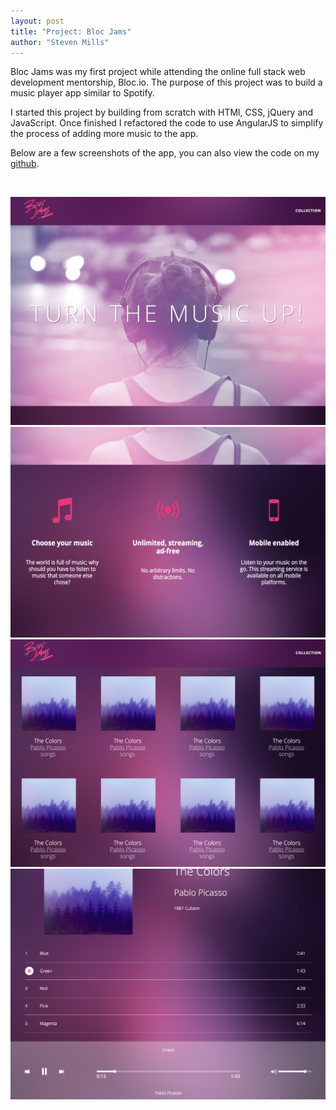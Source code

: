 ```yaml
---
layout: post
title: "Project: Bloc Jams"
author: "Steven Mills"
---
```


Bloc Jams was my first project while attending the online full stack web development mentorship, Bloc.io. The purpose of this project was to build a music player app similar to Spotify.

I started this project by building from scratch with HTMl, CSS, jQuery and JavaScript. Once finished I refactored the code to use AngularJS to simplify the process of adding more music to the app.

Below are a few screenshots of the app, you can also view the code on my [github](https://github.com/stevenmillsii/bloc-jams-angular).

<br>

![bloc jams home](/img/bloc-jams-home.png)
<br>
![bloc jams home](/img/bloc-jams-home2.png)
<br>
![bloc jams collection](/img/bloc-jams-collection.png)
<br>
![bloc jams album](/img/bloc-jams-album.png)
